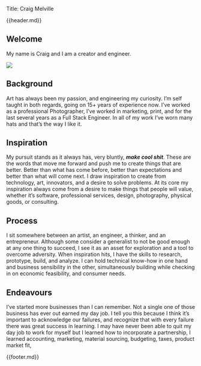 Title: Craig Melville

{{header.md}}

## Welcome

My name is Craig and I am a creator and engineer.

![](./images/profile.webp)

## Background

Art has always been my passion, and engineering my curiosity. I’m self taught in both regards, going on 15+ years of experience now. I’ve worked as a professional Photographer, I’ve worked in marketing, print, and for the last several years as a Full Stack Engineer. In all of my work I’ve worn many hats and that’s the way I like it.

## Inspiration

My pursuit stands as it always has, very bluntly, **_make cool shit_**. These are the words that move me forward and push me to create things that are better. Better than what has come before, better than expectations and better than what will come next. I draw inspiration to create from technology, art, innovators, and a desire to solve problems. At its core my inspiration always come from a desire to make things that people will value, whether it’s software, professional services, design, photography, physical goods, or consulting.

## Process

I sit somewhere between an artist, an engineer, a thinker, and an entrepreneur. Although some consider a generalist to not be good enough at any one thing to succeed, I see it as an asset for exploration and a tool to overcome adversity. When inspiration hits, I have the skills to research, prototype, build, and analyze. I can hold technical know-how in one hand and business sensibility in the other, simultaneously building while checking in on economic feasibility, and consumer needs.

## Endeavours

I’ve started more businesses than I can remember. Not a single one of those business has ever out earned my day job. I tell you this because I think it’s important to acknowledge our failures, and recognize that with every failure there was great success in learning. I may have never been able to quit my day job to work for myself but I learned how to incorporate a partnership, I learned accounting, marketing, material sourcing, budgeting, taxes, product market fit,

{{footer.md}}
